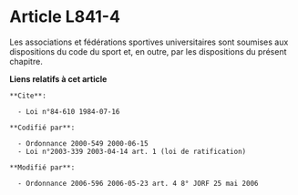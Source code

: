 # Article L841-4

Les associations et fédérations sportives universitaires sont soumises aux dispositions du code du sport et, en outre, par
les dispositions du présent chapitre.

**Liens relatifs à cet article**

	**Cite**:

	  - Loi n°84-610 1984-07-16

	**Codifié par**:

	  - Ordonnance 2000-549 2000-06-15
	  - Loi n°2003-339 2003-04-14 art. 1 (loi de ratification)

	**Modifié par**:

	  - Ordonnance 2006-596 2006-05-23 art. 4 8° JORF 25 mai 2006
